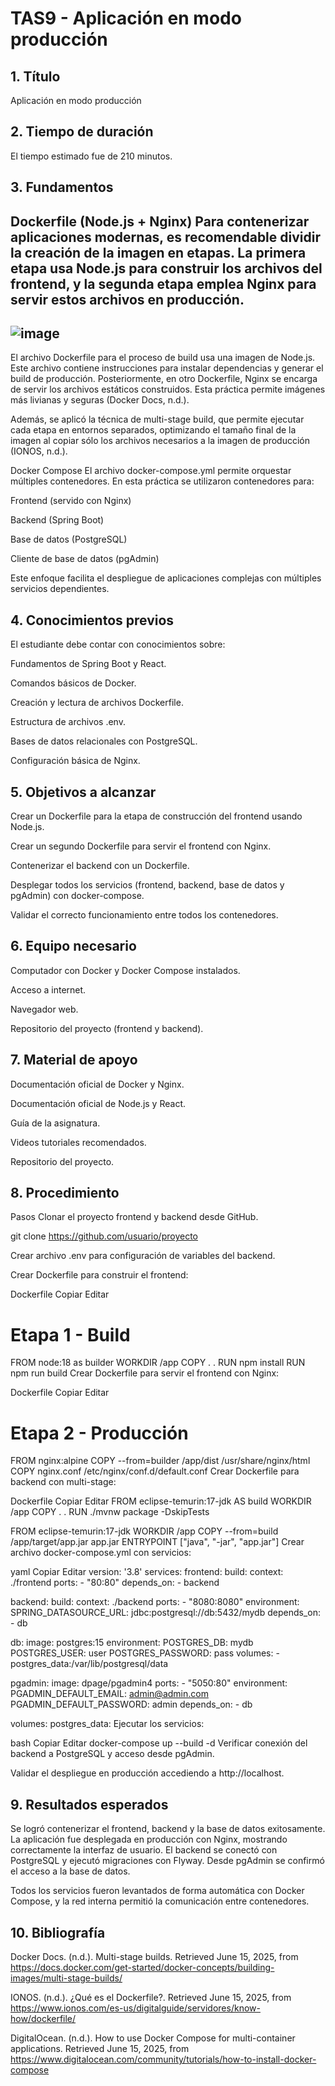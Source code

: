 # TAS9 - Aplicación en modo producción
## 1. Título
Aplicación en modo producción

## 2. Tiempo de duración
El tiempo estimado fue de 210 minutos.

## 3. Fundamentos
Dockerfile (Node.js + Nginx)
Para contenerizar aplicaciones modernas, es recomendable dividir la creación de la imagen en etapas. La primera etapa usa Node.js para construir los archivos del frontend, y la segunda etapa emplea Nginx para servir estos archivos en producción.
----
![image](https://github.com/user-attachments/assets/aef823ea-52c0-4b1a-a284-0a98de6ec8f3)
----
El archivo Dockerfile para el proceso de build usa una imagen de Node.js. Este archivo contiene instrucciones para instalar dependencias y generar el build de producción. Posteriormente, en otro Dockerfile, Nginx se encarga de servir los archivos estáticos construidos. Esta práctica permite imágenes más livianas y seguras (Docker Docs, n.d.).

Además, se aplicó la técnica de multi-stage build, que permite ejecutar cada etapa en entornos separados, optimizando el tamaño final de la imagen al copiar sólo los archivos necesarios a la imagen de producción (IONOS, n.d.).

Docker Compose
El archivo docker-compose.yml permite orquestar múltiples contenedores. En esta práctica se utilizaron contenedores para:

Frontend (servido con Nginx)

Backend (Spring Boot)

Base de datos (PostgreSQL)

Cliente de base de datos (pgAdmin)

Este enfoque facilita el despliegue de aplicaciones complejas con múltiples servicios dependientes.

## 4. Conocimientos previos
El estudiante debe contar con conocimientos sobre:

Fundamentos de Spring Boot y React.

Comandos básicos de Docker.

Creación y lectura de archivos Dockerfile.

Estructura de archivos .env.

Bases de datos relacionales con PostgreSQL.

Configuración básica de Nginx.

## 5. Objetivos a alcanzar
Crear un Dockerfile para la etapa de construcción del frontend usando Node.js.

Crear un segundo Dockerfile para servir el frontend con Nginx.

Contenerizar el backend con un Dockerfile.

Desplegar todos los servicios (frontend, backend, base de datos y pgAdmin) con docker-compose.

Validar el correcto funcionamiento entre todos los contenedores.

## 6. Equipo necesario
Computador con Docker y Docker Compose instalados.

Acceso a internet.

Navegador web.

Repositorio del proyecto (frontend y backend).

## 7. Material de apoyo
Documentación oficial de Docker y Nginx.

Documentación oficial de Node.js y React.

Guía de la asignatura.

Videos tutoriales recomendados.

Repositorio del proyecto.

## 8. Procedimiento
Pasos
Clonar el proyecto frontend y backend desde GitHub.

git clone https://github.com/usuario/proyecto

Crear archivo .env para configuración de variables del backend.

Crear Dockerfile para construir el frontend:

Dockerfile
Copiar
Editar
# Etapa 1 - Build
FROM node:18 as builder
WORKDIR /app
COPY . .
RUN npm install
RUN npm run build
Crear Dockerfile para servir el frontend con Nginx:

Dockerfile
Copiar
Editar
# Etapa 2 - Producción
FROM nginx:alpine
COPY --from=builder /app/dist /usr/share/nginx/html
COPY nginx.conf /etc/nginx/conf.d/default.conf
Crear Dockerfile para backend con multi-stage:

Dockerfile
Copiar
Editar
FROM eclipse-temurin:17-jdk AS build
WORKDIR /app
COPY . .
RUN ./mvnw package -DskipTests

FROM eclipse-temurin:17-jdk
WORKDIR /app
COPY --from=build /app/target/app.jar app.jar
ENTRYPOINT ["java", "-jar", "app.jar"]
Crear archivo docker-compose.yml con servicios:

yaml
Copiar
Editar
version: '3.8'
services:
  frontend:
    build:
      context: ./frontend
    ports:
      - "80:80"
    depends_on:
      - backend

  backend:
    build:
      context: ./backend
    ports:
      - "8080:8080"
    environment:
      SPRING_DATASOURCE_URL: jdbc:postgresql://db:5432/mydb
    depends_on:
      - db

  db:
    image: postgres:15
    environment:
      POSTGRES_DB: mydb
      POSTGRES_USER: user
      POSTGRES_PASSWORD: pass
    volumes:
      - postgres_data:/var/lib/postgresql/data

  pgadmin:
    image: dpage/pgadmin4
    ports:
      - "5050:80"
    environment:
      PGADMIN_DEFAULT_EMAIL: admin@admin.com
      PGADMIN_DEFAULT_PASSWORD: admin
    depends_on:
      - db

volumes:
  postgres_data:
Ejecutar los servicios:

bash
Copiar
Editar
docker-compose up --build -d
Verificar conexión del backend a PostgreSQL y acceso desde pgAdmin.

Validar el despliegue en producción accediendo a http://localhost.

## 9. Resultados esperados
Se logró contenerizar el frontend, backend y la base de datos exitosamente. La aplicación fue desplegada en producción con Nginx, mostrando correctamente la interfaz de usuario. El backend se conectó con PostgreSQL y ejecutó migraciones con Flyway. Desde pgAdmin se confirmó el acceso a la base de datos.

Todos los servicios fueron levantados de forma automática con Docker Compose, y la red interna permitió la comunicación entre contenedores.

## 10. Bibliografía
Docker Docs. (n.d.). Multi-stage builds. Retrieved June 15, 2025, from https://docs.docker.com/get-started/docker-concepts/building-images/multi-stage-builds/

IONOS. (n.d.). ¿Qué es el Dockerfile?. Retrieved June 15, 2025, from https://www.ionos.com/es-us/digitalguide/servidores/know-how/dockerfile/

DigitalOcean. (n.d.). How to use Docker Compose for multi-container applications. Retrieved June 15, 2025, from https://www.digitalocean.com/community/tutorials/how-to-install-docker-compose
